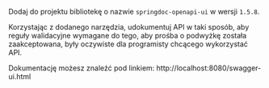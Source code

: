 Dodaj do projektu bibliotekę o nazwie `springdoc-openapi-ui` w wersji `1.5.8`. 

Korzystając z dodanego narzędzia, udokumentuj API w taki sposób, aby reguły walidacyjne wymagane do tego, aby prośba o podwyżkę została zaakceptowana, były oczywiste dla programisty chcącego wykorzystać API.

Dokumentację możesz znaleźć pod linkiem: http://localhost:8080/swagger-ui.html